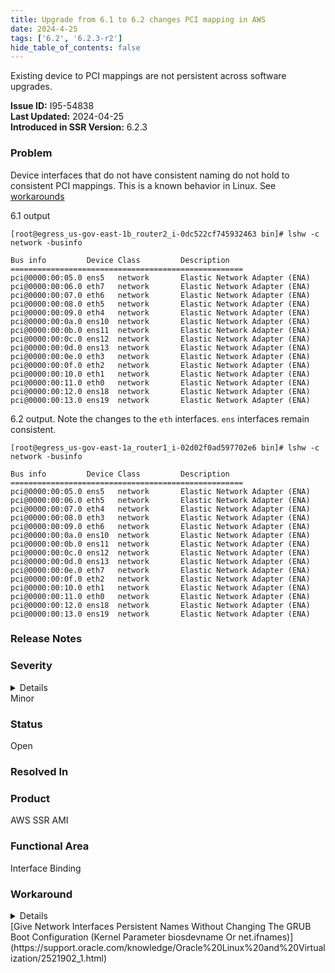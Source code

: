 ```yaml
---
title: Upgrade from 6.1 to 6.2 changes PCI mapping in AWS
date: 2024-4-25
tags: ['6.2', '6.2.3-r2']
hide_table_of_contents: false
---
```


Existing device to PCI mappings are not persistent across software upgrades.

<!-- truncate -->

**Issue ID:** I95-54838  
**Last Updated:** 2024-04-25  
**Introduced in SSR Version:** 6.2.3


### Problem
Device interfaces that do not have consistent naming do not hold to consistent PCI mappings. This is a known behavior in Linux. See [workarounds](#workaround)

6.1 output
```
[root@egress_us-gov-east-1b_router2_i-0dc522cf745932463 bin]# lshw -c network -businfo

Bus info         Device Class         Description
====================================================
pci@0000:00:05.0 ens5   network       Elastic Network Adapter (ENA)
pci@0000:00:06.0 eth7   network       Elastic Network Adapter (ENA)
pci@0000:00:07.0 eth6   network       Elastic Network Adapter (ENA)
pci@0000:00:08.0 eth5   network       Elastic Network Adapter (ENA)
pci@0000:00:09.0 eth4   network       Elastic Network Adapter (ENA)
pci@0000:00:0a.0 ens10  network       Elastic Network Adapter (ENA)
pci@0000:00:0b.0 ens11  network       Elastic Network Adapter (ENA)
pci@0000:00:0c.0 ens12  network       Elastic Network Adapter (ENA)
pci@0000:00:0d.0 ens13  network       Elastic Network Adapter (ENA)
pci@0000:00:0e.0 eth3   network       Elastic Network Adapter (ENA)
pci@0000:00:0f.0 eth2   network       Elastic Network Adapter (ENA)
pci@0000:00:10.0 eth1   network       Elastic Network Adapter (ENA)
pci@0000:00:11.0 eth0   network       Elastic Network Adapter (ENA)
pci@0000:00:12.0 ens18  network       Elastic Network Adapter (ENA)
pci@0000:00:13.0 ens19  network       Elastic Network Adapter (ENA)
```

6.2 output. Note the changes to the `eth` interfaces. `ens` interfaces remain consistent.
```
[root@egress_us-gov-east-1a_router1_i-02d02f0ad597702e6 bin]# lshw -c network -businfo

Bus info         Device Class         Description
====================================================
pci@0000:00:05.0 ens5   network       Elastic Network Adapter (ENA)
pci@0000:00:06.0 eth5   network       Elastic Network Adapter (ENA)
pci@0000:00:07.0 eth4   network       Elastic Network Adapter (ENA)
pci@0000:00:08.0 eth3   network       Elastic Network Adapter (ENA)
pci@0000:00:09.0 eth6   network       Elastic Network Adapter (ENA)
pci@0000:00:0a.0 ens10  network       Elastic Network Adapter (ENA)
pci@0000:00:0b.0 ens11  network       Elastic Network Adapter (ENA)
pci@0000:00:0c.0 ens12  network       Elastic Network Adapter (ENA)
pci@0000:00:0d.0 ens13  network       Elastic Network Adapter (ENA)
pci@0000:00:0e.0 eth7   network       Elastic Network Adapter (ENA)
pci@0000:00:0f.0 eth2   network       Elastic Network Adapter (ENA)
pci@0000:00:10.0 eth1   network       Elastic Network Adapter (ENA)
pci@0000:00:11.0 eth0   network       Elastic Network Adapter (ENA)
pci@0000:00:12.0 ens18  network       Elastic Network Adapter (ENA)
pci@0000:00:13.0 ens19  network       Elastic Network Adapter (ENA)
```

### Release Notes

### Severity
<details>
The potential impact of a software defect if encountered. Severity levels are:
* Critical: Could severely affect service, capacity/traffic, and maintenance capabilities. May have a prolonged impact to the entire system.
* Major: Could seriously affect system operation, maintenance, administration and related tasks.
* Minor: Would not significantly impair the functioning or affect service.
</details>
Minor

### Status
Open

### Resolved In

### Product
AWS SSR AMI

### Functional Area
Interface Binding

### Workaround
<details>
Juniper may provide a method to temporarily circumvent a problem; workarounds do not exist for all issues.
</details>
[Give Network Interfaces Persistent Names Without Changing The GRUB Boot Configuration (Kernel Parameter biosdevname Or net.ifnames)](https://support.oracle.com/knowledge/Oracle%20Linux%20and%20Virtualization/2521902_1.html)